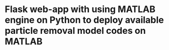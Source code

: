 # Flask web-app with using MATLAB engine on Python to deploy available particle removal model codes on MATLAB

